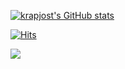 [![krapjost's GitHub stats](https://github-readme-stats.vercel.app/api?username=krapjost)](https://github.com/anuraghazra/github-readme-stats)

[![Hits](https://hits.seeyoufarm.com/api/count/incr/badge.svg?url=https%3A%2F%2Fgithub.com%2Fkrapjost%2Fhit-counter&count_bg=%23007FFF&title_bg=%23000000&icon=github.svg&icon_color=%23FFFFFF&title=hits&edge_flat=true)](https://hits.seeyoufarm.com)


<img src="https://img.shields.io/badge/dynamic/json?color=%23000&label=codewars&style=flat-square&prefix=%20total%20&query=codeChallenges.totalCompleted&suffix=%20solved%20&url=https%3A%2F%2Fwww.codewars.com%2Fapi%2Fv1%2Fusers%2Fkrapjost&logo=codewars&logoColor=red&link=https://www.codewars.com/users/krapjost"/>
